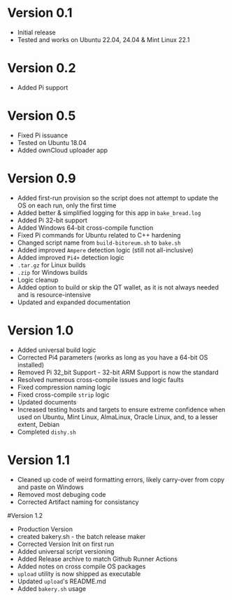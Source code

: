 # Version 0.1
- Initial release
- Tested and works on Ubuntu 22.04, 24.04 & Mint Linux 22.1

# Version 0.2
- Added Pi support

# Version 0.5
- Fixed Pi issuance
- Tested on Ubuntu 18.04
- Added ownCloud uploader app

# Version 0.9
- Added first-run provision so the script does not attempt to update the OS on each run, only the first time
- Added better & simplified logging for this app in `bake_bread.log`
- Added Pi 32-bit support
- Added Windows 64-bit cross-compile function
- Fixed Pi commands for Ubuntu related to C++ hardening
- Changed script name from `build-bitoreum.sh` to `bake.sh`
- Added improved `Ampere` detection logic (still not all-inclusive)
- Added improved `Pi4+` detection logic
- `.tar.gz` for Linux builds
- `.zip` for Windows builds
- Logic cleanup
- Added option to build or skip the QT wallet, as it is not always needed and is resource-intensive
- Updated and expanded documentation

# Version 1.0
- Added universal build logic
- Corrected Pi4 parameters (works as long as you have a 64-bit OS installed)
- Removed Pi 32_bit Support - 32-bit ARM Support is now the standard
- Resolved numerous cross-compile issues and logic faults
- Fixed compression naming logic
- Fixed cross-compile `strip` logic
- Updated documents
- Increased testing hosts and targets to ensure extreme confidence when used on Ubuntu, Mint Linux, AlmaLinux, Oracle Linux, and, to a lesser extent, Debian
- Completed `dishy.sh`

# Version 1.1
- Cleaned up code of weird formatting errors, likely carry-over from copy and paste on Windows
- Removed most debuging code
- Corrected Artifact naming for consistancy

#Version 1.2
- Production Version
- created bakery.sh - the batch release maker
- Corrected Version Init on first run
- Added universal script versioning
- Added Release archive to match Github Runner Actions
- Added notes on cross compile OS packages
- `upload` utility is now shipped as executable
- Updated `upload`'s README.md
- Added `bakery.sh` usage 
